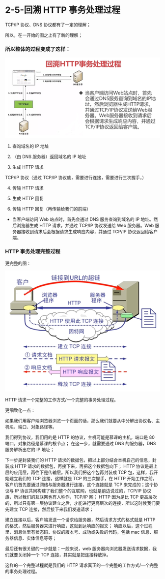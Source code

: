 # 2-5-回溯 HTTP 事务处理过程

TCP/IP 协议、DNS 协议都有了一定的理解；

所以，在一开始的图之上有了新的理解；

### 所以整体的过程变成了这样：

<img src="./imgs/2-5/HTTP-回溯HTTP事务处理过程.png" />

1. 查询域名的 IP 地址
2. （由 DNS 服务器）返回域名的 IP 地址

3. 生成 HTTP 请求

TCP/IP 协议（通过 TCP/IP 协议族，需要进行连接，需要进行三次握手，）

4. 传输 HTTP 请求

5. 生成 HTTP 回复
6. 传输 HTTP 回复（再传输给我们的前端）

- 当客户端访问 Web 站点时，首先会通过 DNS 服务查询到域名的 IP 地址。然后浏览器生成 HTTP 请求，并通过 TCP/IP 协议发送给 Web 服务器。Web 服务器接收到请求后会根据请求生成响应内容，并通过 TCP/IP 协议返回给客户端。

### HTTP 事务处理完整过程

更完整的图：

<img src="./imgs/2-5/HTTP-HTTP事务处理完整过程.png" />

HTTP 请求一个完整的工作方式/一个完整的事务处理过程。

更细致化一点：

如果我们用客户端浏览器浏览一个页面的话，那么我们就要从中分解出协议名、主机名、端口、对象路径等。

我们得到协议，我们用的是 HTTP 的协议，主机可能是慕课的主机，端口是 80 端口，对象路径是慕课的根节点；
在这一步，就需要通过 DNS 的服务器，DNS 服务解析出它的 IP 地址；

下一步是封装我们的 HTTP 请求的数据包，把以上部分结合本机自己的信息，封装成 HTTP 请求的数据包，再接下来，再把这个数据包向下；
HTTP 协议是最上层的应用层，再往下是传输层。所以我们把这个包再封装成 TCP 包，这样，我开始建立我们的 TCP 连接，这样就是 TCP 的三次握手，在 HTTP 开始工作之前，客户机首先要通过网络与服务器进行连接，这个连接就是 TCP 来完成的；这个协议与 IP 协议共同构建了我们整个的互联网，也就是前边说过的，TCP/IP 协议族，所以我们的互联网也有人称作，TCP/IP 网；
HTTP 因为是比 TCP 更高层次的，所以只有第一层协议建立之后，才能进行更高层次的连接，所以这时候我们要先建立 TCP 连接，然后接下来我们发送请求；

建立连接以后，客户端发送一个请求给服务器，然后请求方式的格式就是 HTTP 的格式，然后服务器来进行响应，这就到达响应的报文；
响应以后，这个过程里，消息体里有状态码、协议的版本号、成功或失败的代码，包括 mac 信息、服务器信息、实体信息等等；

最后还有很关键的一步就是：一般来说，web 服务器向浏览器发送请求数据，我们就要关闭掉一个 TCP 连接，其实就是把连接释放掉。

这样的一个完整过程就是我们的 HTTP 请求真正的一个完整的工作方式/一个完整的事务处理过程。
